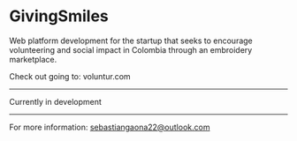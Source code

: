 # GivingSmiles

Web platform development for the startup that seeks to encourage volunteering and social impact in Colombia through an embroidery marketplace.

Check out going to: 
voluntur.com

*************************
Currently in development
*************************

For more information: sebastiangaona22@outlook.com

